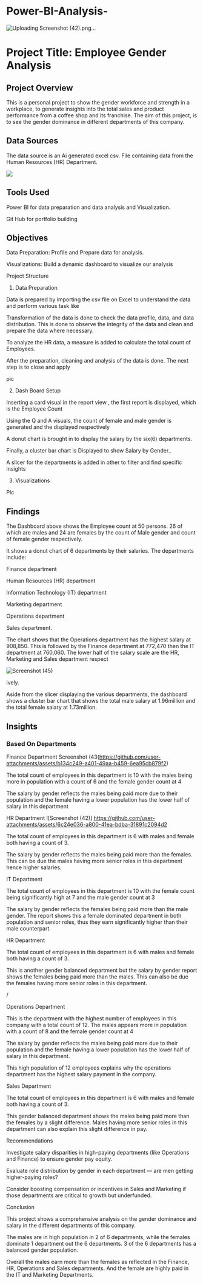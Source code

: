 # Power-BI-Analysis-
![Uploading Screenshot (42).png…](https://github.com/Caligwara/Power-BI-Analysis-/blob/main/Screenshot%20(42).png)


# Project Title: Employee Gender Analysis



## Project Overview

This is a personal project to show the gender workforce and strength in a workplace, to generate insights into the total sales and product performance from a coffee shop and its franchise. The aim of this project, is to see the gender dominance in different departments of this company. 

## Data Sources

The data source is an Ai generated excel csv. File containing data from the Human Resources (HR) Department. 

![](https://github.com/Caligwara/Power-BI-Analysis-/blob/main/Screenshot%20(46).png) 

## Tools Used

Power BI for data preparation and data analysis and Visualization. 

Git Hub for portfolio building

## Objectives

Data Preparation: Profile and Prepare data for analysis.

Visualizations: Build a dynamic dashboard to visualize our analysis 

Project Structure

1. Data Preparation

Data is prepared by importing the csv file on Excel to understand the data and perform various task like

Transformation of the data is done to check the data profile, data, and data distribution. This is done to observe the integrity of the data and clean and prepare the data where necessary. 

To analyze the HR data, a measure is added to calculate the total count of Employees. 

After the preparation, cleaning and analysis of the data is done. The next step is to close and apply 



pic



2. Dash Board Setup 

Inserting a card visual in the report view , the first report is displayed, which is the  Employee Count 

Using the Q and A visuals, the count of female and male gender is generated and the displayed respectively 

A donut chart is brought in to display the salary by the six(6) departments.

Finally, a cluster bar chart is Displayed to show Salary by Gender..

A slicer for the departments is added in other to filter and  find specific insights



3. Visualizations

Pic 



## Findings

The Dashboard above shows the Employee count at 50 persons. 26 of which are males and 24 are females by the count of Male gender and count of female gender respectively. 

It shows a donut chart of 6 departments by their salaries. The departments include:

Finance department 

Human Resources (HR) department 

Information Technology (IT) department 

Marketing department 

Operations department

Sales department. 

The chart shows that the Operations department has the highest salary at 908,850. This is followed by the Finance department at 772,470  then the IT department at 760,060. The lower half of the salary scale are the HR, Marketing and Sales department respect

![Screenshot (45)](https://github.com/user-attachments/assets/f1ccfb12-61e7-4c8e-a5e3-83c2c78bf761)





ively. 

Aside from the slicer displaying the various departments, the dashboard shows a cluster bar chart that shows the total male salary at 1.96million and the total female salary at 1.73million.

## Insights 
### Based On Departments 

Finance Department 
Screenshot (43(https://github.com/user-attachments/assets/b134c249-a401-49aa-b459-6ea95cb879f2)

The total count of employees in this department is  10 with the males being more in population with a count of 6 and the female gender count at 4

The salary by gender reflects the males being paid more due to their population and the female having a lower population has the lower half of salary in this department 

HR Department 
![Screenshot (42)]
https://github.com/user-attachments/assets/6c24e036-a800-41ea-bdba-31891c2094d2

The total count of employees in this department is 6  with males and female both having a count of 3. 

The salary by gender reflects the males being paid more than the females. This can be due the males having more senior roles in this department hence higher salaries. 



IT Department 

The total count of employees in this department is  10 with the female count being significantly high at 7 and the male gender count at 3

The salary by gender reflects the females being paid more than the male gender. The report shows this a female dominated department in both population and senior roles, thus they earn significantly higher than their male counterpart.  

HR Department 

The total count of employees in this department is 6  with males and female both having a count of 3. 

This is another gender balanced department but the salary by gender report shows the females being paid more than the males. This can also be due the females having more senior roles in this department. 




/[](https://github.com/user-attachments/assets/cd24adbc-267b-499e-af60-8fb88beada69)

Operations Department 

This is the department with the highest number of  employees in this company with a total count of  12. The males appears more in population with a count of 8 and the female gender count at 4

The salary by gender reflects the males being paid more due to their population and the female having a lower population has the lower half of salary in this department. 

This high population of 12 employees explains why the operations department has the highest salary payment in the company. 

Sales Department 

The total count of employees in this department is 6  with males and female both having a count of 3. 

This gender balanced department shows the males being paid more than the females by a slight difference. Males having more senior roles in this department can also explain this slight difference in pay. 


Recommendations

Investigate salary disparities in high-paying departments (like Operations and Finance) to ensure gender pay equity.

Evaluate role distribution by gender in each department — are men getting higher-paying roles?

Consider boosting compensation or incentives in Sales and Marketing if those departments are critical to growth but underfunded. 

Conclusion

This project shows a comprehensive analysis on the gender dominance and salary in the different departments of this company.

The males are in high population in 2 of 6 departments, while the females dominate 1 department out the 6 departments. 3 of the 6 departments has a balanced gender population. 

Overall the males earn more than the females as reflected in the Finance, HR, Operations and Sales departments. And the female are highly paid in the IT and Marketing Departments. 

 





